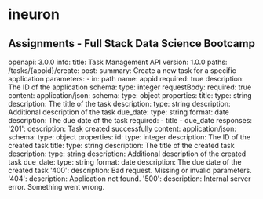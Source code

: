 # ineuron
Assignments - Full Stack Data Science Bootcamp
---
openapi: 3.0.0
info:
  title: Task Management API
  version: 1.0.0
paths:
  /tasks/{appid}/create:
    post:
      summary: Create a new task for a specific application
      parameters:
        - in: path
          name: appid
          required: true
          description: The ID of the application
          schema:
            type: integer
      requestBody:
        required: true
        content:
          application/json:
            schema:
              type: object
              properties:
                title:
                  type: string
                  description: The title of the task
                description:
                  type: string
                  description: Additional description of the task
                due_date:
                  type: string
                  format: date
                  description: The due date of the task
              required:
                - title
                - due_date
      responses:
        '201':
          description: Task created successfully
          content:
            application/json:
              schema:
                type: object
                properties:
                  id:
                    type: integer
                    description: The ID of the created task
                  title:
                    type: string
                    description: The title of the created task
                  description:
                    type: string
                    description: Additional description of the created task
                  due_date:
                    type: string
                    format: date
                    description: The due date of the created task
        '400':
          description: Bad request. Missing or invalid parameters.
        '404':
          description: Application not found.
        '500':
          description: Internal server error. Something went wrong.

